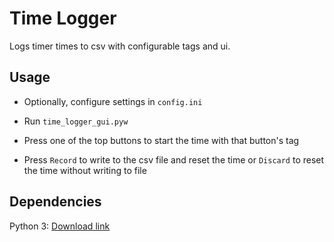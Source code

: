 # Time Logger

Logs timer times to csv with configurable tags and ui.

## Usage

- Optionally, configure settings in `config.ini`

- Run `time_logger_gui.pyw`

- Press one of the top buttons to start the time with that button's tag

- Press `Record` to write to the csv file and reset the time or `Discard` to reset the time without writing to file

## Dependencies

Python 3: [Download link](https://www.python.org/downloads/)